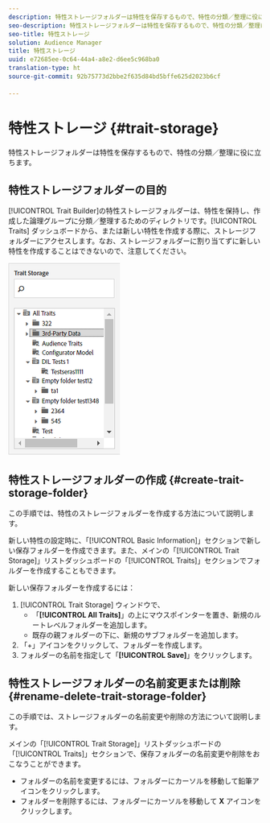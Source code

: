 ```yaml
---
description: 特性ストレージフォルダーは特性を保存するもので、特性の分類／整理に役に立ちます。
seo-description: 特性ストレージフォルダーは特性を保存するもので、特性の分類／整理に役に立ちます。
seo-title: 特性ストレージ
solution: Audience Manager
title: 特性ストレージ
uuid: e72685ee-0c64-44a4-a8e2-d6ee5c968ba0
translation-type: ht
source-git-commit: 92b75773d2bbe2f635d84bd5bffe625d2023b6cf

---
```



# 特性ストレージ {#trait-storage}

特性ストレージフォルダーは特性を保存するもので、特性の分類／整理に役に立ちます。

<!-- c_tb_storage.xml -->

## 特性ストレージフォルダーの目的

[!UICONTROL Trait Builder]の特性ストレージフォルダーは、特性を保持し、作成した論理グループに分類／整理するためのディレクトリです。[!UICONTROL Traits] ダッシュボードから、または新しい特性を作成する際に、ストレージフォルダーにアクセスします。なお、ストレージフォルダーに割り当てずに新しい特性を作成することはできないので、注意してください。

![](assets/tb_storage.png)

## 特性ストレージフォルダーの作成 {#create-trait-storage-folder}

この手順では、特性のストレージフォルダーを作成する方法について説明します。

<!-- t_tb_create_storage.xml -->

新しい特性の設定時に、「[!UICONTROL Basic Information]」セクションで新しい保存フォルダーを作成できます。また、メインの「[!UICONTROL Trait Storage]」リストダッシュボードの「[!UICONTROL Traits]」セクションでフォルダーを作成することもできます。

新しい保存フォルダーを作成するには：

1. [!UICONTROL Trait Storage] ウィンドウで、
   * 「**[!UICONTROL All Traits]**」の上にマウスポインターを置き、新規のルートレベルフォルダーを追加します。
   * 既存の親フォルダーの下に、新規のサブフォルダーを追加します。
1. 「+」アイコンをクリックして、フォルダーを作成します。
1. フォルダーの名前を指定して「**[!UICONTROL Save]**」をクリックします。

## 特性ストレージフォルダーの名前変更または削除 {#rename-delete-trait-storage-folder}

この手順では、ストレージフォルダーの名前変更や削除の方法について説明します。

<!-- t_tb_rename_delete_storage.xml -->

メインの「[!UICONTROL Trait Storage]」リストダッシュボードの「[!UICONTROL Traits]」セクションで、保存フォルダーの名前変更や削除をおこなうことができます。

* フォルダーの名前を変更するには、フォルダーにカーソルを移動して鉛筆アイコンをクリックします。
* フォルダーを削除するには、フォルダーにカーソルを移動して **X** アイコンをクリックします。